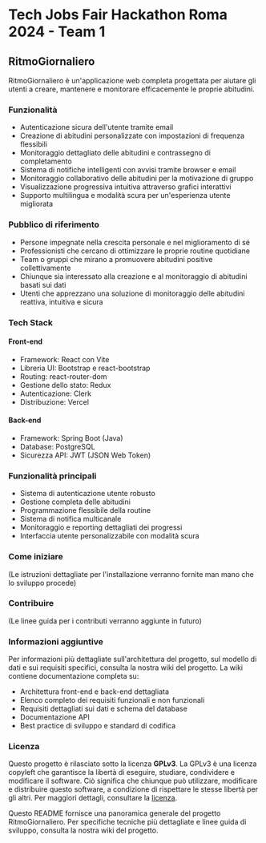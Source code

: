 # Tech Jobs Fair Hackathon Roma 2024 - Team 1

## RitmoGiornaliero

RitmoGiornaliero è un'applicazione web completa progettata per aiutare gli utenti a creare, mantenere e monitorare efficacemente le proprie abitudini.

### Funzionalità
* Autenticazione sicura dell'utente tramite email
* Creazione di abitudini personalizzate con impostazioni di frequenza flessibili
* Monitoraggio dettagliato delle abitudini e contrassegno di completamento
* Sistema di notifiche intelligenti con avvisi tramite browser e email
* Monitoraggio collaborativo delle abitudini per la motivazione di gruppo
* Visualizzazione progressiva intuitiva attraverso grafici interattivi
* Supporto multilingua e modalità scura per un'esperienza utente migliorata

### Pubblico di riferimento
* Persone impegnate nella crescita personale e nel miglioramento di sé
* Professionisti che cercano di ottimizzare le proprie routine quotidiane
* Team o gruppi che mirano a promuovere abitudini positive collettivamente
* Chiunque sia interessato alla creazione e al monitoraggio di abitudini basati sui dati
* Utenti che apprezzano una soluzione di monitoraggio delle abitudini reattiva, intuitiva e sicura

### Tech Stack
#### Front-end
* Framework: React con Vite
* Libreria UI: Bootstrap e react-bootstrap
* Routing: react-router-dom
* Gestione dello stato: Redux
* Autenticazione: Clerk
* Distribuzione: Vercel
#### Back-end
* Framework: Spring Boot (Java)
* Database: PostgreSQL
* Sicurezza API: JWT (JSON Web Token)

### Funzionalità principali
* Sistema di autenticazione utente robusto
* Gestione completa delle abitudini
* Programmazione flessibile della routine
* Sistema di notifica multicanale
* Monitoraggio e reporting dettagliati dei progressi
* Interfaccia utente personalizzabile con modalità scura

### Come iniziare
(Le istruzioni dettagliate per l'installazione verranno fornite man mano che lo sviluppo procede)

### Contribuire
(Le linee guida per i contributi verranno aggiunte in futuro)

### Informazioni aggiuntive
Per informazioni più dettagliate sull'architettura del progetto, sul modello di dati e sui requisiti specifici, consulta la nostra wiki del progetto. La wiki contiene documentazione completa su:

* Architettura front-end e back-end dettagliata
* Elenco completo dei requisiti funzionali e non funzionali
* Requisiti dettagliati sui dati e schema del database
* Documentazione API
* Best practice di sviluppo e standard di codifica

### Licenza

Questo progetto è rilasciato sotto la licenza **GPLv3**. La GPLv3 è una licenza copyleft che garantisce la libertà di eseguire, studiare, condividere e modificare il software. Ciò significa che chiunque può utilizzare, modificare e distribuire questo software, a condizione di rispettare le stesse libertà per gli altri. Per maggiori dettagli, consultare la [licenza](LICENSE.md).

Questo README fornisce una panoramica generale del progetto RitmoGiornaliero. Per specifiche tecniche più dettagliate e linee guida di sviluppo, consulta la nostra wiki del progetto.
